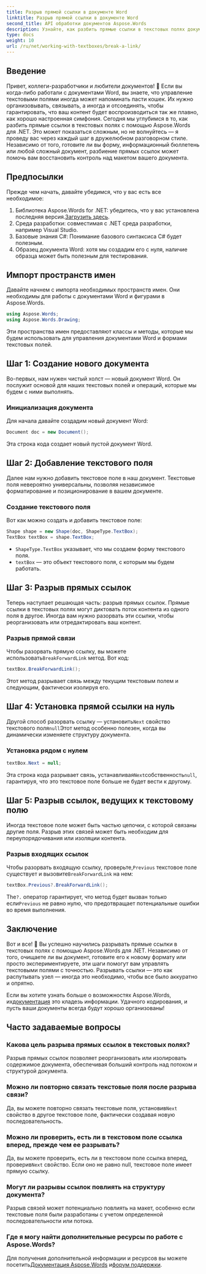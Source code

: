```yaml
---
title: Разрыв прямой ссылки в документе Word
linktitle: Разрыв прямой ссылки в документе Word
second_title: API обработки документов Aspose.Words
description: Узнайте, как разбить прямые ссылки в текстовых полях документа Word с помощью Aspose.Words для .NET. Следуйте нашему руководству для более плавного управления документами.
type: docs
weight: 10
url: /ru/net/working-with-textboxes/break-a-link/
---
```


## Введение

Привет, коллеги-разработчики и любители документов! 🌟 Если вы когда-либо работали с документами Word, вы знаете, что управление текстовыми полями иногда может напоминать пасти кошек. Их нужно организовывать, связывать, а иногда и отсоединять, чтобы гарантировать, что ваш контент будет воспроизводиться так же плавно, как хорошо настроенная симфония. Сегодня мы углубимся в то, как разбить прямые ссылки в текстовых полях с помощью Aspose.Words для .NET. Это может показаться сложным, но не волнуйтесь — я проведу вас через каждый шаг в дружелюбном разговорном стиле. Независимо от того, готовите ли вы форму, информационный бюллетень или любой сложный документ, разбиение прямых ссылок может помочь вам восстановить контроль над макетом вашего документа.

## Предпосылки

Прежде чем начать, давайте убедимся, что у вас есть все необходимое:

1.  Библиотека Aspose.Words for .NET: убедитесь, что у вас установлена последняя версия.[Загрузить здесь](https://releases.aspose.com/words/net/).
2. Среда разработки: совместимая с .NET среда разработки, например Visual Studio.
3. Базовые знания C#: Понимание базового синтаксиса C# будет полезным.
4. Образец документа Word: хотя мы создадим его с нуля, наличие образца может быть полезным для тестирования.

## Импорт пространств имен

Давайте начнем с импорта необходимых пространств имен. Они необходимы для работы с документами Word и фигурами в Aspose.Words.

```csharp
using Aspose.Words;
using Aspose.Words.Drawing;
```

Эти пространства имен предоставляют классы и методы, которые мы будем использовать для управления документами Word и формами текстовых полей.

## Шаг 1: Создание нового документа

Во-первых, нам нужен чистый холст — новый документ Word. Он послужит основой для наших текстовых полей и операций, которые мы будем с ними выполнять.

### Инициализация документа

Для начала давайте создадим новый документ Word:

```csharp
Document doc = new Document();
```

Эта строка кода создает новый пустой документ Word.

## Шаг 2: Добавление текстового поля

Далее нам нужно добавить текстовое поле в наш документ. Текстовые поля невероятно универсальны, позволяя независимое форматирование и позиционирование в вашем документе.

### Создание текстового поля

Вот как можно создать и добавить текстовое поле:

```csharp
Shape shape = new Shape(doc, ShapeType.TextBox);
TextBox textBox = shape.TextBox;
```

- `ShapeType.TextBox` указывает, что мы создаем форму текстового поля.
- `textBox` — это объект текстового поля, с которым мы будем работать.

## Шаг 3: Разрыв прямых ссылок

Теперь наступает решающая часть: разрыв прямых ссылок. Прямые ссылки в текстовых полях могут диктовать поток контента из одного поля в другое. Иногда вам нужно разорвать эти ссылки, чтобы реорганизовать или отредактировать ваш контент.

### Разрыв прямой связи

 Чтобы разорвать прямую ссылку, вы можете использовать`BreakForwardLink` метод. Вот код:

```csharp
textBox.BreakForwardLink();
```

Этот метод разрывает связь между текущим текстовым полем и следующим, фактически изолируя его.

## Шаг 4: Установка прямой ссылки на нуль

 Другой способ разорвать ссылку — установить`Next` свойство текстового поля`null`Этот метод особенно полезен, когда вы динамически изменяете структуру документа.

### Установка рядом с нулем

```csharp
textBox.Next = null;
```

 Эта строка кода разрывает связь, устанавливая`Next`собственность`null`, гарантируя, что это текстовое поле больше не будет вести к другому.

## Шаг 5: Разрыв ссылок, ведущих к текстовому полю

Иногда текстовое поле может быть частью цепочки, с которой связаны другие поля. Разрыв этих связей может быть необходим для переупорядочивания или изоляции контента.

### Разрыв входящих ссылок

 Чтобы разорвать входящую ссылку, проверьте,`Previous` текстовое поле существует и вызовите`BreakForwardLink` на нем:

```csharp
textBox.Previous?.BreakForwardLink();
```

The`?.` оператор гарантирует, что метод будет вызван только если`Previous` не равно нулю, что предотвращает потенциальные ошибки во время выполнения.

## Заключение

Вот и все! 🎉 Вы успешно научились разрывать прямые ссылки в текстовых полях с помощью Aspose.Words для .NET. Независимо от того, очищаете ли вы документ, готовите его к новому формату или просто экспериментируете, эти шаги помогут вам управлять текстовыми полями с точностью. Разрывать ссылки — это как распутывать узел — иногда это необходимо, чтобы все было аккуратно и опрятно. 

 Если вы хотите узнать больше о возможностях Aspose.Words, их[документация](https://reference.aspose.com/words/net/) это кладезь информации. Удачного кодирования, и пусть ваши документы всегда будут хорошо организованы!

## Часто задаваемые вопросы

### Какова цель разрыва прямых ссылок в текстовых полях?

Разрыв прямых ссылок позволяет реорганизовать или изолировать содержимое документа, обеспечивая больший контроль над потоком и структурой документа.

### Можно ли повторно связать текстовые поля после разрыва связи?

 Да, вы можете повторно связать текстовые поля, установив`Next` свойство в другое текстовое поле, фактически создавая новую последовательность.

### Можно ли проверить, есть ли в текстовом поле ссылка вперед, прежде чем ее разрывать?

 Да, вы можете проверить, есть ли в текстовом поле ссылка вперед, проверив`Next` свойство. Если оно не равно null, текстовое поле имеет прямую ссылку.

### Могут ли разрывы ссылок повлиять на структуру документа?

Разрыв связей может потенциально повлиять на макет, особенно если текстовые поля были разработаны с учетом определенной последовательности или потока.

### Где я могу найти дополнительные ресурсы по работе с Aspose.Words?

 Для получения дополнительной информации и ресурсов вы можете посетить[Документация Aspose.Words](https://reference.aspose.com/words/net/) и[форум поддержки](https://forum.aspose.com/c/words/8).